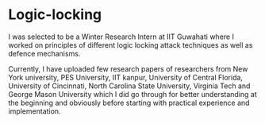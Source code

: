 # Logic-locking
I was selected to be a Winter Research Intern at IIT Guwahati where I worked on principles of different logic locking attack techniques as well as defence mechanisms.<br>

Currently, I have uploaded few research papers of researchers from New York university, PES University, IIT kanpur, University of Central Florida, University of Cincinnati, North Carolina State University, Virginia Tech and George Mason University which I did go through for better understanding at the beginning and obviously before starting with practical experience and implementation. 

